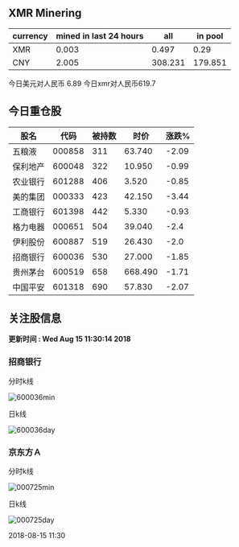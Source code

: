 ## XMR Minering

|currency|mined in last 24 hours|all|in pool|
|---|---|---|---|
|XMR|0.003|0.497|0.29|
|CNY|2.005|308.231|179.851|

今日美元对人民币 6.89	今日xmr对人民币619.7


## 今日重仓股 

|股名|代码|被持数|时价|涨跌%|
|---|---|---|---|---|
|五粮液|000858|311|63.740|-2.09|
|保利地产|600048|322|10.950|-0.99|
|农业银行|601288|406|3.520|-0.85|
|美的集团|000333|423|42.150|-3.44|
|工商银行|601398|442|5.330|-0.93|
|格力电器|000651|504|39.040|-2.4|
|伊利股份|600887|519|26.430|-2.0|
|招商银行|600036|530|27.000|-1.85|
|贵州茅台|600519|658|668.490|-1.71|
|中国平安|601318|690|57.830|-2.07|

## 关注股信息
**更新时间 : Wed Aug 15 11:30:14 2018**
### 招商银行 
分时k线

![600036min](http://image.sinajs.cn/newchart/min/n/sh600036.gif)

日k线

![600036day](http://image.sinajs.cn/newchart/daily/n/sh600036.gif)

### 京东方Ａ 
分时k线

![000725min](http://image.sinajs.cn/newchart/min/n/sz000725.gif)

日k线

![000725day](http://image.sinajs.cn/newchart/daily/n/sz000725.gif)

2018-08-15 11:30